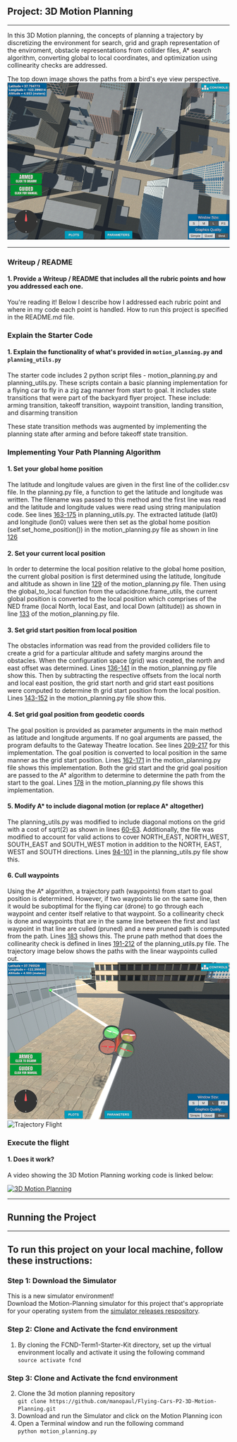## Project: 3D Motion Planning

---
In this 3D Motion planning, the concepts of planning a trajectory by discretizing the environment for search, grid and graph representation of the enviroment, obstacle representations from collider files, A* search algorithm, converting global to local coordinates, and optimization using collinearity checks are addressed.

The top down image shows the paths from a bird's eye view perspective. 
![Top Down View](./images/Bird's%20Eye%20View.png)

---

### Writeup / README

#### 1. Provide a Writeup / README that includes all the rubric points and how you addressed each one.  
You're reading it! Below I describe how I addressed each rubric point and where in my code each point is handled. How to run this project is specified in the README.md file.

### Explain the Starter Code

#### 1. Explain the functionality of what's provided in `motion_planning.py` and `planning_utils.py`
The starter code includes 2 python script files - motion_planning.py and planning_utils.py.
These scripts contain a basic planning implementation for a flying car to fly in a zig zag manner from start to goal. It includes state transitions that were part of the backyard flyer project. These include: 
arming transition,
takeoff transition,
waypoint transition,
landing transition, and
disarming transition

These state transition methods was augmented by implementing the planning state after arming and before takeoff state transition.

### Implementing Your Path Planning Algorithm

#### 1. Set your global home position

The latitude and longitude values are given in the first line of the collider.csv file.
In the planning.py file, a function to get the latitude and longitude was written. 
The filename was passed to this method and the first line was read and the latitude and longitude values were read using string manipulation code.
See lines [163-175](https://github.com/manopaul/Flying-Cars-P2-3D-Motion-Planning/blob/master/planning_utils.py#L163) in planning_utils.py.
The extracted latitude (lat0) and longitude (lon0) values were then set as the global home position (self.set_home_position()) in the motion_planning.py file as shown in line [126](https://github.com/manopaul/Flying-Cars-P2-3D-Motion-Planning/blob/master/motion_planning.py#L126)

#### 2. Set your current local position
In order to determine the local position relative to the global home position, the current global position is first determined using the latitude, longitude and altitude as shown in line [129](https://github.com/manopaul/Flying-Cars-P2-3D-Motion-Planning/blob/master/motion_planning.py#L129) of the motion_planning.py file. 
Then using the global_to_local function from the udacidrone.frame_utils, the current global position is converted to the local position which comprises of the NED frame (local North, local East, and local Down (altitude)) as shown in line [133](https://github.com/manopaul/Flying-Cars-P2-3D-Motion-Planning/blob/master/motion_planning.py#L133) of the motion_planning.py file. 

#### 3. Set grid start position from local position
The obstacles information was read from the provided colliders file to create a grid for a particular altitude and safety margins around the obstacles. When the configuration space (grid) was created, the north and east offset was determined. Lines [136-141](https://github.com/manopaul/Flying-Cars-P2-3D-Motion-Planning/blob/master/motion_planning.py#L136) in the motion_planning.py file show this.
Then by subtracting the respective offsets from the local north and local east position, the grid start north and grid start east positions were computed to determine th grid start position from the local position. 
Lines [143-152](https://github.com/manopaul/Flying-Cars-P2-3D-Motion-Planning/blob/master/motion_planning.py#L143) in the motion_planning.py file show this.

#### 4. Set grid goal position from geodetic coords
The goal position is provided as parameter arguments in the main method as latitude and longitude arguments. If no goal arguments are passed, the program defaults to the Gateway Theatre location. See lines [209-217](https://github.com/manopaul/Flying-Cars-P2-3D-Motion-Planning/blob/master/motion_planning.py#L209) for this implementation. The goal position is converted to local position in the same manner as the grid start position. Lines [162-171](https://github.com/manopaul/Flying-Cars-P2-3D-Motion-Planning/blob/master/motion_planning.py#L162) in the motion_planning.py file shows this implementation. 
Both the grid start and the grid goal position are passed to the A* algorithm to determine to determine the path from the start to the goal.  Lines [178](https://github.com/manopaul/Flying-Cars-P2-3D-Motion-Planning/blob/master/motion_planning.py#L178) in the motion_planning.py file shows this implementation. 

#### 5. Modify A* to include diagonal motion (or replace A* altogether)
The planning_utils.py was modified to include diagonal motions on the grid with a cost of sqrt(2) as shown in lines [60-63](https://github.com/manopaul/Flying-Cars-P2-3D-Motion-Planning/blob/master/planning_utils.py#L60). Additionally, the file was modified to account for valid actions to cover NORTH_EAST, NORTH_WEST, SOUTH_EAST and SOUTH_WEST motion in addition to the NORTH, EAST, WEST and SOUTH directions. Lines [94-101](https://github.com/manopaul/Flying-Cars-P2-3D-Motion-Planning/blob/master/planning_utils.py#L94) in the planning_utils.py file show this. 

#### 6. Cull waypoints 
Using the A* algorithm, a trajectory path (waypoints) from start to goal position is determined. However, if two waypoints lie on the same line, then it would be suboptimal for the flying car (drone) to go through each waypoint and center itself relative to that waypoint. So a collinearity check is done and waypoints that are in the same line between the first and last waypoint in that line are culled (pruned) and a new pruned path is computed from the path. Lines [183](https://github.com/manopaul/Flying-Cars-P2-3D-Motion-Planning/blob/master/motion_planning.py#L183) shows this. The prune path method that does the collinearity check is defined in lines [191-212](https://github.com/manopaul/Flying-Cars-P2-3D-Motion-Planning/blob/master/planning_utils.py#L191) of the planning_utils.py file.
The trajectory image below shows the paths with the linear waypoints culled out. 
![Trajectory Image](./images/Trajectory%20Flight.png)
![Trajectory Flight](./images/3D%20Motion%20Planning.gif)

### Execute the flight
#### 1. Does it work?
A video showing the 3D Motion Planning working code is linked below:

[![3D Motion Planning](http://img.youtube.com/vi/u61VaB3Qmqk/0.jpg)](https://youtu.be/u61VaB3Qmqk)

---
## Running the Project
---

## To run this project on your local machine, follow these instructions:
### Step 1: Download the Simulator
This is a new simulator environment!  
Download the Motion-Planning simulator for this project that's appropriate for your operating system from the [simulator releases respository](https://github.com/udacity/FCND-Simulator-Releases/releases).

### Step 2: Clone and Activate the fcnd environment
1. By cloning the FCND-Term1-Starter-Kit directory, set up the virtual environment locally and activate it using the following command  
   `source activate fcnd`  

### Step 3: Clone and Activate the fcnd environment
2. Clone the 3d motion planning repository  
   `git clone https://github.com/manopaul/Flying-Cars-P2-3D-Motion-Planning.git`  
3. Download and run the Simulator and click on the Motion Planning icon  
4. Open a Terminal window and run the following command  
  `python motion_planning.py`  


